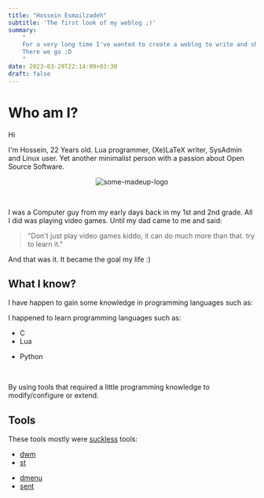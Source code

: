 ```yaml
---
title: "Hossein Esmailzadeh"
subtitle: 'The first look of my weblog ;)'
summary:
    "
    For a very long time I've wanted to create a weblog to write and share some stuffs in it.
    There we go :D
    "
date: 2023-03-29T22:14:09+03:30
draft: false
---
```


# Who am I?

<div>

<div class=left>

Hi

I'm Hossein, 22 Years old.
Lua programmer, (Xe)LaTeX writer, SysAdmin and Linux user.
Yet another minimalist person with a passion about Open Source Software.

</div>
<!-- ================================ SEPARATOR ================================ -->
<div class=right>

<center>

![some-madeup-logo](/imgs/first/he.png)

</center>

</div>
<br>
</div>
<!-- ================================ SEPARATOR ================================ -->


I was a Computer guy from my early days back in my 1st and 2nd grade.
All I did was playing video games. Until my dad came to me and said:

> "Don't just play video games kiddo, it can do much more than that. try to
> learn it."

And that was it. It became the goal my life :)

## What I know?

I have happen to gain some knowledge in programming languages such as:

I happened to learn programming languages such as:

<div>
<div class=left>

+ C
+ Lua

</div>
<div class=right>

+ Python

</div>
<br>
</div>

By using tools that required a little programming knowledge to modify/configure
or extend.

## Tools

These tools mostly were [suckless](https://suckless.org) tools:

<div>
<div class=left>

+ [dwm](https://dwm.suckless.org)
+ [st](https://st.suckless.org)

</div>
<div class=right>

+ [dmenu](https://tools.suckless.org/dmenu)
+ [sent](https://tools.suckless.org/sent)

</div>
<br>
</div>

